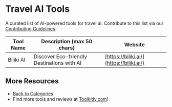 # Travel AI Tools

A curated list of AI-powered tools for travel ai. Contribute to this list via our [Contributing Guidelines](../CONTRIBUTING.md).

| Tool Name | Description (max 50 chars) | Website |
|-----------|----------------------------|---------|
| Biliki AI | Discover Eco-friendly Destinations with AI | [https://biliki.ai/](https://biliki.ai/) |

## More Resources
- [Back to Categories](../README.md)
- Find more tools and reviews at [Toolkitly.com](https://toolkitly.com)!
